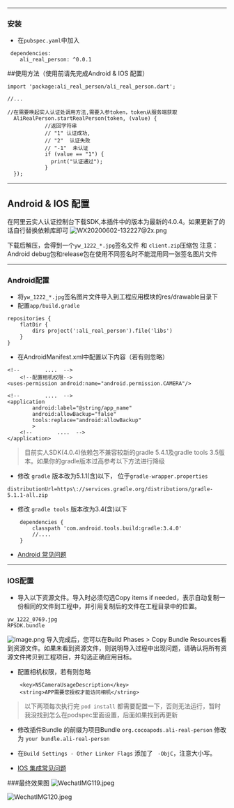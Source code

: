 ***
### 安装
- 在`pubspec.yaml`中加入
```
 dependencies:
    ali_real_person: ^0.0.1
```

##使用方法（使用前请先完成Android & IOS 配置）

```
import 'package:ali_real_person/ali_real_person.dart';

//...

//在需要唤起实人认证处调用方法,需要入参token，token从服务端获取
  AliRealPerson.startRealPerson(token, (value) {
            //返回字符串
            // "1" 认证成功,
            // "2"  认证失败
            // "-1"  未认证
            if (value == "1") {
              print("认证通过");
            }
  });
```

***

## Android & IOS 配置
在阿里云实人认证控制台下载SDK,本插件中的版本为最新的4.0.4。如果更新了的话自行替换依赖库即可
![WX20200602-132227@2x.png](https://upload-images.jianshu.io/upload_images/5862096-b152fb34e2af911a.png?imageMogr2/auto-orient/strip%7CimageView2/2/w/1240)

下载后解压，会得到一个`yw_1222_*.jpg`签名文件 和 `client.zip`压缩包
注意：Android debug包和release包在使用不同签名时不能混用同一张签名图片文件
***
### Android配置
- 将`yw_1222_*.jpg`签名图片文件导入到工程应用模块的res/drawable目录下
- 配置`app/build.gradle`  
```
repositories {
    flatDir {
        dirs project(':ali_real_person').file('libs')
    }
}
```
- 在AndroidManifest.xml中配置以下内容（若有则忽略）
```
<!--        ....  -->
    <!--配置相机权限-->
<uses-permission android:name="android.permission.CAMERA"/>
    
<!--        ....  -->
<application
        android:label="@string/app_name"
        android:allowBackup="false"
        tools:replace="android:allowBackup"
        >
    <!--        ....  -->
</application>
```
> 目前实人SDK(4.0.4)依赖包不兼容较新的gradle 5.4.1及gradle tools 3.5版本。如果你的gradle版本过高参考以下方法进行降级

- 修改 `gradle` 版本改为5.1.1(含)以下， 位于`gradle-wrapper.properties`
```
distributionUrl=https\://services.gradle.org/distributions/gradle-5.1.1-all.zip
```
- 修改 `gradle tools`  版本改为3.4(含)以下
```
    dependencies {
        classpath 'com.android.tools.build:gradle:3.4.0'
        //....
    }
```

- [Android 常见问题](https://help.aliyun.com/document_detail/142591.html?spm=a2c4g.11186623.2.26.4e1a7274iikN7c#concept-2333222)

***
### IOS配置 
- 导入以下资源文件。导入时必须勾选Copy items if needed，表示自动复制一份相同的文件到工程中，并引用复制后的文件在工程目录中的位置。
```
yw_1222_0769.jpg
RPSDK.bundle
```
![image.png](https://upload-images.jianshu.io/upload_images/5862096-3b91e06495f815ca.png?imageMogr2/auto-orient/strip%7CimageView2/2/w/1240)
导入完成后，您可以在Build Phases > Copy Bundle Resources看到资源文件。如果未看到资源文件，则说明导入过程中出现问题，请确认将所有资源文件拷贝到工程项目，并勾选正确应用目标。

- 配置相机权限，若有则忽略
```
	<key>NSCameraUsageDescription</key>
	<string>APP需要您授权才能访问相机</string>
```

> 以下两项每次执行完 `pod install` 都需要配置一下，否则无法运行，暂时我没找到怎么在podspec里面设置，后面如果找到再更新

- 修改插件Bundle 的前缀为项目Bundle 
`org.cocoapods.ali-real-person` 修改为 `your bundle.ali-real-person`

- 在`Build Settings - Other Linker Flags` 添加了 ` -ObjC`，注意大小写。


- [IOS 集成常见问题](https://help.aliyun.com/document_detail/142592.html?spm=a2c4g.11186623.2.19.55d81ba8CmNrGP#concept-2333223)

###最终效果图
![WechatIMG119.jpeg](https://upload-images.jianshu.io/upload_images/5862096-5e34794581ed692b.jpeg?imageMogr2/auto-orient/strip%7CimageView2/2/w/1240)

![WechatIMG120.jpeg](https://upload-images.jianshu.io/upload_images/5862096-7cbd3d542babd67b.jpeg?imageMogr2/auto-orient/strip%7CimageView2/2/w/1240)
